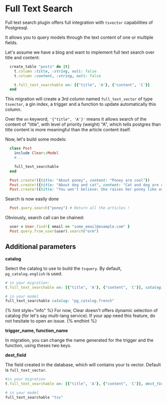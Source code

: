 # Full Text Search

Full text search plugin offers full integration with `tsvector` capabilities of Postgresql.

It allows you to query models through the text content of one or multiple fields.

Let's assume we have a blog and want to implement full text search over title and content:

```ruby
  create_table "posts" do |t|
    t.column :title, :string, null: false
    t.column :content, :string, null: false

    t.full_text_searchable on: [{"title", 'A'}, {"content", 'C'}]
  end
```

This migration will create a 3rd column named `full_text_vector` of type `tsvector`, a gin index, a trigger and a function to update automatically this column.

Over the `on` keyword, `'{"title", 'A'}'` means it allows search of the content of "title", with level of priority \(weight\) "A", which tells postgres than title content is more meaningful than the article content itself.

Now, let's build some models:

```ruby
  class Post
    include Clear::Model
    #...

    full_text_searchable
  end

  Post.create!({title: "About poney", content: "Poney are cool"})
  Post.create!({title: "About dog and cat", content: "Cat and dog are cool. But not as much as poney"})
  Post.create!({title: "You won't believe: She raises her poney like as star!", content: "She's col because poney are cool"})
```

Search is now easily done

```ruby
  Post.query.search("poney") # Return all the articles !
```

Obviously, search call can be chained:

```ruby
  user = User.find!{ email == "some_email@example.com" }
  Post.query.from_user(user).search("orm")
```

## Additional parameters

**catalog**

Select the catalog to use to build the `tsquery`. By default, `pg_catalog.english` is used.

```ruby
# in your migration:
t.full_text_searchable on: [{"title", 'A'}, {"content", 'C'}], catalog: "pg_catalog.french"

# in your model
full_text_searchable catalog: "pg_catalog.french"
```

{% hint style="info" %}
For now, Clear doesn't offers dynamic selection of catalog \(for let's say multi-lang service\). If your app need this feature, do not hesitate to open an issue.
{% endhint %}

**trigger\_name, function\_name**

In migration, you can change the name generated for the trigger and the function, using theses two keys.

**dest\_field**

The field created in the database, which will contains your ts vector. Default is `full_text_vector`.

```ruby
#in your migration
t.full_text_searchable on: [{"title", 'A'}, {"content", 'C'}], dest_field: "tsv"

# in your model
full_text_searchable "tsv"
```

